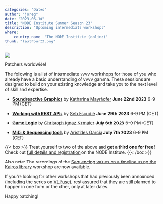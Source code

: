 ```yaml
---
categories: "Dates"
author: "joreg"
date: "2023-06-10"
title: "NODE Institute Summer Season 23"
description: "Upcoming intermediate workshops"
where: 
    country_name: "The NODE Institute (online)"
thumb: "lastFour23.png"
---
```


![](lastFour23.png) 

Patchers worldwide!

The following is a list of intermediate vvvv workshops for those of you who already have a basic understanding of vvvv gamma. These sessions are designed to build on your existing knowledge and take you to the next level of skill and expertise.

- **[Soundreactive Graphics](https://thenodeinstitute.org/courses/ss23-vvvv-08-soundreactive-graphics/)** by [Katharina Mayrhofer](https://www.katharinamayrhofer.net/wp/)
**June 22nd 2023** 6-9 PM (CET)

- **[Working with REST APIs](https://thenodeinstitute.org/courses/ss23-vvvv-13-working-with-rest-apis/)** by [Seb Escudié](https://sebescudie.github.io/)
**June 29th 2023** 6-9 PM (CET)

- **[Game Logic](https://thenodeinstitute.org/courses/ss23-vvvv-game-logic/)** by [Christoph Ignaz Kirmaier](https://vimeo.com/studio3e8)
**July 6th 2023** 6-9 PM (CET)

- **[MiDi & Sequencing tools](https://thenodeinstitute.org/courses/ss23-vvvv-15-midi-sequencing-tools/)** by [Arístides García](https://www.aristidesgarcia.de)
**July 7th 2023** 6-9 PM (CET)

{{< box >}}
Treat yourself to two of the above and **get a third one for free!** Check out [full details and registration](https://thenodeinstitute.org/vvvv-intermediates-summer-2023/) on the NODE Institute.
{{< /box >}}

Also note: The recordings of the [Sequencing values on a timeline using the Kairos library](https://thenodeinstitute.org/courses/ss23-vvvv-sequencing-values-on-a-timeline-using-the-kairos-library) workshop are now available.

If you're looking for other workshops that had previously been announced (including the series on [VL.Fuse](https://www.thefuselab.io/)), rest assured that they are still planned to happen in one form or the other, only at later dates.

Happy patching!